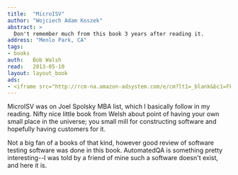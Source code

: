 ```yaml
---
title:	"MicroISV"
author: "Wojciech Adam Koszek"
abstract: >
  Don't remember much from this book 3 years after reading it.
address: "Menlo Park, CA"
tags:
- books
auth:	Bob Walsh
read:	2013-05-10
layout: layout_book
ads:
- <iframe src="http://rcm-na.amazon-adsystem.com/e/cm?lt1=_blank&bc1=FFFFFF&IS2=1&npa=1&bg1=FFFFFF&fc1=000000&lc1=FF0000&t=wkoszek-20&o=1&p=8&l=as4&m=amazon&f=ifr&ref=ss_til&asins=1590596013" style="width:120px;height:240px;" scrolling="no" marginwidth="0" marginheight="0" frameborder="0"></iframe>
---
```

MicroISV was on Joel Spolsky MBA list, which I basically follow in my
reading.
Nifty nice little book from Welsh about point of having your own small place
in the universe; you small mill for constructing software and hopefully
having customers for it.

Not a big fan of a books of that kind, however good review of software
testing software was done in this book. AutomatedQA is something pretty
interesting--I was told by a friend of mine such a software doesn't exist,
and here it is.

